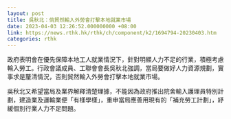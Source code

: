 ```yaml
---
layout: post
title: 吳秋北：倘貿然輸入外勞會打擊本地就業市場
date: 2023-04-03 12:26:52.000000000 +08:00
link: https://news.rthk.hk/rthk/ch/component/k2/1694794-20230403.htm
categories: rthk
---
```


政府表明會在優先保障本地工人就業情況下，針對明顯人力不足的行業，積極考慮輸入勞工。行政會議成員、工聯會會長吳秋北強調，當局要做好人力資源規劃，實事求是釐清情況，否則貿然輸入外勞會打擊本地就業市場。

吳秋北又希望當局及業界解釋清楚理據，不能因為政府推出院舍輸入護理員特別計劃，建造業及運輸業便「有樣學樣」，重申當局應善用現有的「補充勞工計劃」，紓緩個別行業人力不足問題。
